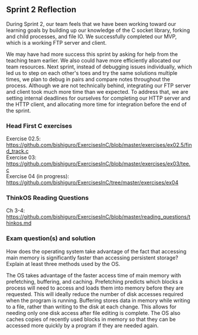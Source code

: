 ## Sprint 2 Reflection

During Sprint 2, our team feels that we have been working toward our learning goals by building up our knowledge of the C socket library, forking and child processes, and file IO.  We successfully completed our MVP, which is a working FTP server and client.  

We may have had more success this sprint by asking for help from the teaching team earlier.  We also could have more efficiently allocated our team resources.  Next sprint, instead of debugging issues individually, which led us to step on each other's toes and try the same solutions multiple times, we plan to debug in pairs and compare notes throughout the process.  Although we are not technically behind, integrating our FTP server and client took much more time than we expected.  To address that, we are setting internal deadlines for ourselves for completing our HTTP server and the HTTP client, and allocating more time for integration before the end of the sprint.

### Head First C exercises

Exercise 02.5: https://github.com/bishiguro/ExercisesInC/blob/master/exercises/ex02.5/find_track.c  
Exercise 03: https://github.com/bishiguro/ExercisesInC/blob/master/exercises/ex03/tee.c  
Exercise 04 (in progress): https://github.com/bishiguro/ExercisesInC/tree/master/exercises/ex04

### ThinkOS Reading Questions

Ch 3-4: https://github.com/bishiguro/ExercisesInC/blob/master/reading_questions/thinkos.md  

### Exam question(s) and solution

How does the operating system take advantage of the fact that accessing main memory is significantly faster than accessing persistent storage?  Explain at least three methods used by the OS.

The OS takes advantage of the faster access time of main memory with prefetching, buffering, and caching.  Prefetching predicts which blocks a process will need to access and loads them into memory before they are requested.  This will ideally reduce the number of disk accesses required when the program is running.  Buffering stores data in memory while writing to a file, rather than writing to the disk at each change.  This allows for needing only one disk access after file editing is complete.  The OS also caches copies of recently used blocks in memory so that they can be accessed more quickly by a program if they are needed again.